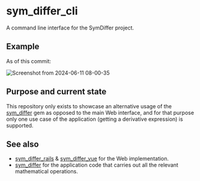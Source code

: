 # sym_differ_cli

A command line interface for the SymDiffer project.

## Example
As of this commit:

![Screenshot from 2024-06-11 08-00-35](https://github.com/enrique-guillen/sym_differ_cli/assets/31013835/a13aa0b7-954d-4124-a7d7-298924c62dc7)

## Purpose and current state
This repository only exists to showcase an alternative usage of the [sym_differ](https://github.com/enrique-guillen/sym_differ)
gem as opposed to the main Web interface, and for that purpose only one use case of the application (getting a
derivative expression) is supported.

## See also
- [sym_differ_rails](https://github.com/enrique-guillen/sym_differ_rails) &
  [sym_differ_vue](https://github.com/enrique-guillen/sym_differ_vue) for the Web implementation.
- [sym_differ](https://github.com/enrique-guillen/sym_differ) for the application code that carries out all the
  relevant mathematical operations.
